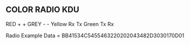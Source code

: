 COLOR		RADIO		KDU
----------------------------
RED			+			+
GREY		-			-
Yellow		Rx			Tx
Green		Tx			Rx

Radio Example Data = BB41534C5455463220202043482D3030170D01